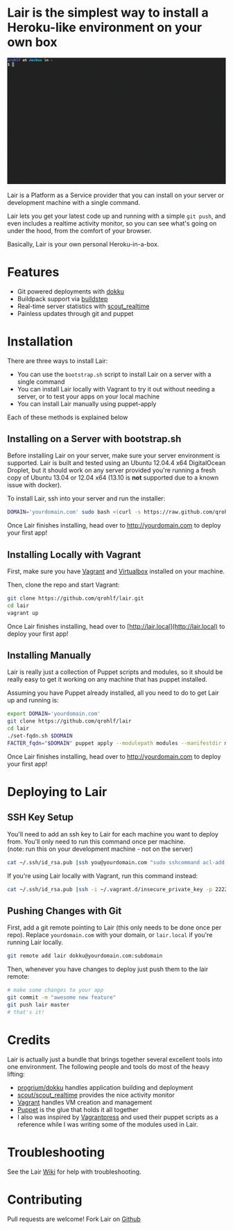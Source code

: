 # Lair is the simplest way to install a Heroku-like environment on your own box

<p align="center">
  <img src="./images/terminal.gif" class="demo" alt="demo video" />
</p>

Lair is a Platform as a Service provider that you can install on your server or development machine with a single command.  

Lair lets you get your latest code up and running with a simple `git push`, and even includes a realtime activity monitor, so you can see what's going on under the hood, from the comfort of your browser.

Basically, Lair is your own personal Heroku-in-a-box.

# Features

- Git powered deployments with [dokku](https://github.com/progrium/dokku)
- Buildpack support via [buildstep](https://github.com/progrium/buildstep)
- Real-time server statistics with [scout_realtime](https://github.com/scoutapp/scout_realtime)
- Painless updates through git and puppet

# Installation

There are three ways to install Lair:

- You can use the `bootstrap.sh` script to install Lair on a server with a single command
- You can install Lair locally with Vagrant to try it out without needing a server, or to test your apps on your local machine
- You can install Lair manually using puppet-apply

Each of these methods is explained below

## Installing on a Server with bootstrap.sh
Before installing Lair on your server, make sure your server environment is supported. Lair is built and tested using an Ubuntu 12.04.4 x64 DigitalOcean Droplet, but it should work on any server provided you're running a fresh copy of Ubuntu 13.04 or 12.04 x64 (13.10 is **not** supported due to a known issue with docker).

To install Lair, ssh into your server and run the installer:

```bash
DOMAIN='yourdomain.com' sudo bash <(curl -s https://raw.github.com/qrohlf/lair/master/bootstrap.sh)
```

Once Lair finishes installing, head over to http://yourdomain.com to deploy your first app!

## Installing Locally with Vagrant
First, make sure you have [Vagrant](http://www.vagrantup.com/downloads.html) and [Virtualbox](https://www.virtualbox.org/wiki/Downloads) installed on your machine.

Then, clone the repo and start Vagrant:

```bash
git clone https://github.com/qrohlf/lair.git
cd lair
vagrant up
```

Once Lair finishes installing, head over to [http://lair.local](http://lair.local) to deploy your first app!

## Installing Manually
Lair is really just a collection of Puppet scripts and modules, so it should be really easy to get it working on any machine that has puppet installed. 

Assuming you have Puppet already installed, all you need to do to get Lair up and running is:

```bash
export DOMAIN='yourdomain.com'
git clone https://github.com/qrohlf/lair
cd lair
./set-fqdn.sh $DOMAIN
FACTER_fqdn="$DOMAIN" puppet apply --modulepath modules --manifestdir manifests manifests/site.pp
```

Once Lair finishes installing, head over to http://yourdomain.com to deploy your first app!

# Deploying to Lair

## SSH Key Setup
You'll need to add an ssh key to Lair for each machine you want to deploy from. You'll only need to run this command once per machine.  
(note: run this on your development machine - not on the server)

```bash
cat ~/.ssh/id_rsa.pub |ssh you@yourdomain.com "sudo sshcommand acl-add dokku '$USER@$HOSTNAME'"
```

If you're using Lair locally with Vagrant, run this command instead:

```bash
cat ~/.ssh/id_rsa.pub |ssh -i ~/.vagrant.d/insecure_private_key -p 2222 vagrant@localhost "sudo sshcommand acl-add dokku '$USER@$HOSTNAME'"
```

## Pushing Changes with Git

First, add a git remote pointing to Lair (this only needs to be done once per repo). Replace `yourdomain.com` with your domain, or `lair.local` if you're running Lair locally.

```bash
git remote add lair dokku@yourdomain.com:subdomain 
```

Then, whenever you have changes to deploy just push them to the lair remote:

```bash
# make some changes to your app
git commit -m "awesome new feature"
git push lair master
# that's it!
```

# Credits
Lair is actually just a bundle that brings together several excellent tools into one environment. The following people and tools do most of the heavy lifting:

- [progrium/dokku](https://github.com/progrium/dokku) handles application building and deployment
- [scout/scout_realtime](https://github.com/scoutapp/scout_realtime) provides the nice activity monitor
- [Vagrant](http://www.vagrantup.com) handles VM creation and management
- [Puppet](https://puppetlabs.com) is the glue that holds it all together
- I also was inspired by [Vagrantpress](http://vagrantpress.org) and used their puppet scripts as a reference while I was writing some of the modules used in Lair.

# Troubleshooting

See the Lair [Wiki](https://github.com/qrohlf/lair/wiki/Troubleshooting) for help with troubleshooting.

# Contributing

Pull requests are welcome! Fork Lair on [Github](https://github.com/qrohlf/lair/fork)